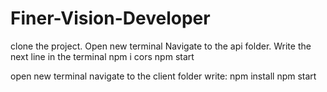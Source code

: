 # Finer-Vision-Developer

clone the project.
Open new terminal
Navigate to the api folder.
Write the next line in the terminal 
npm i cors
npm start

open new terminal
navigate to the client folder
write:
npm install
npm start

